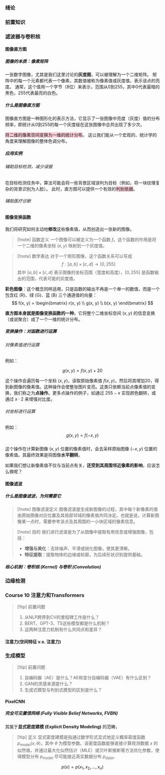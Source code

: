 ### 绪论

### 前置知识

### 滤波器与卷积核

#### 图像直方图

##### 图像的本质：像素矩阵

一张数字图像，尤其是我们这里讨论的**灰度图**，可以被理解为一个二维矩阵。 矩阵中的每一个元素都代表一个像素，其数值被称为像素值或灰度值，表示该点的亮度。 通常，这个值用一个字节（8位）来表示，范围从0到255，其中0代表最暗的黑色，255代表最亮的白色。

##### 什么是图像直方图

图像直方图是一种图形化的表示方法，它显示了一张图像中亮度（灰度）值的分布频率，即统计从0到255的每一个灰度级在这张图像中总共出现了多少次。

<span style="background:rgba(252, 163, 180, 0.55)">将二维的像素空间变换为一维的统计分布</span>。  这让我们能从一个宏观的、统计学的角度来理解图像的整体色调分布。

##### 应用实例

###### 辅助目标检测，减少误报

在目标检测任务中，算法可能会将一些背景区域误判为目标（例如，将一块纹理复杂的背景识别为人脸）。 此时，直方图可以提供一个有效的<span style="background:rgba(252, 163, 180, 0.55)">判别依据</span>。

###### 辅助医疗诊断

#### 图像变换函数

我们将研究如何主动地**修改**这些像素值，从而创造出一张新的图像。

> [!note] 函数定义
> 一个图像可以被定义为一个函数 $f$。这个函数的作用是将一个二维的像素坐标 $(x, y)$ 映射到一个灰度值。

> [!note] 数学表达
> 对于一个矩形图像，这个函数关系可以写成  
> $$
> f:[a,b]\times[c,d]\to[0,255]
> $$
> 其中 $[a,b]\times[c,d]$ 表示图像的坐标范围（宽度和高度），$[0,255]$ 是函数输出的范围，代表可能的灰度值。

**彩色图像**：这个概念同样适用，只是函数的输出不再是一个单一的数值，而是一个包含红 (R)、绿 (G)、蓝 (B) 三个通道值的向量：
$$
f(x, y) =
\begin{bmatrix}
r(x, y) \\
g(x, y) \\
b(x, y)
\end{bmatrix}
$$

**直方图本身就是图像变换函数的一种**。它将整个二维坐标空间 $(x,y)$ 的信息变换（或说聚合）成了一个一维的统计分布。

##### 变换操作：对函数进行运算

###### 对像素值进行运算

例如：

$$g(x,y)=f(x,y)+20$$  

这个操作会遍历每一个坐标 $(x,y)$，读取原始像素值 $f(x,y)$，然后将其增加20，得到新图像的像素值。这种操作会使整张图片变亮。这类只依赖当前点像素值的变换，我们称之为**点操作**。更多点操作的例子，如通过 $255-x$ 实现颜色翻转，或通过 $x\cdot2$ 来增强对比度。

###### 对坐标进行运算

例如：  
$$g(x,y)=f(-x,y)$$  
这个操作在计算新图像 $(x,y)$ 位置的像素值时，会去采样原始图像 $(-x,y)$ 位置的像素值。其最终效果是将图像**水平翻转**。

如果我们想让新像素值不仅与当前点有关，**还受到其周围邻近像素的影响**，应该怎么做呢？

#### 图像滤波

##### 什么是图像滤波，为何需要它

> [!note] 图像滤波定义
> 图像滤波是生成新图像的过程，其中每个新像素的值由原始图像对应位置及其局部邻域的像素值共同决定。也就是说，计算新图像某一点时，需要参考该点及其周围的一小块区域的像素信息。

> [!note] 目的
> 我们进行滤波是为了从图像中提取有用信息或增强图像，包括：
> - **增强与美化**：去除噪声、平滑或锐化图像，使其更清晰。
> - **特征提取**：提取物体的边缘或轮廓，为后续形状识别提供基础。

##### 核心机制：卷积核 (Kernel) 与卷积 (Convolution)


### 边缘检测

### Course 10 注意力和Transformers

> [!tip] 前置问题
> 1. 从NLP跨界到CV的里程碑工作是什么？
> 2. BERT、GPT-3、T5这些模型都是什么机制？
> 3. 这两种注意力机制有什么共同点和差异？

#### 注意力(空间特征 v.s. 注意力)

### 生成模型

> [!tip] 前置问题
> 1. 自编码器（AE）是什么？AE和变分自编码器（VAE）有什么区别？
> 2. GAN的灵感来源是什么？
> 3. 生成式模型与判别式模型的区别是什么？

#### PixelCNN

##### 完全可见置信网络 (Fully Visible Belief Networks, FVBN)

其属于**显式密度建模 (Explicit Density Modeling)** 的范畴，

> [!tip] 定义
> 显式密度建模是指通过数学形式显式地定义概率密度函数 $p_{\text{model}}(x; \theta)$，其中 $\theta$ 为模型参数。该密度函数能够直接计算观测数据 $x$ 的似然值，并通过最大化似然估计（MLE）或贝叶斯推断等方法优化参数，使得模型分布 $p_{\text{model}}$ 尽可能接近真实数据分布 $p_{\text{data}}$。

$$p(x) = p(x_1, x_2, \ldots, x_n)$$

